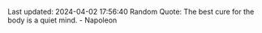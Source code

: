 Last updated: 2024-04-02 17:56:40
Random Quote: The best cure for the body is a quiet mind. - Napoleon